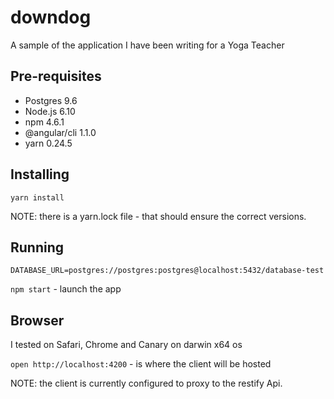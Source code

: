 # downdog
A sample of the application I have been writing for a Yoga Teacher

## Pre-requisites
* Postgres 9.6
* Node.js 6.10
* npm 4.6.1
* @angular/cli 1.1.0
* yarn 0.24.5

## Installing
`yarn install`

NOTE: there is a yarn.lock file - that should ensure the correct versions.

## Running

`DATABASE_URL=postgres://postgres:postgres@localhost:5432/database-test`

`npm start` - launch the app

## Browser
I tested on Safari, Chrome and Canary on darwin x64 os

`open http://localhost:4200` - is where the client will be hosted

NOTE: the client is currently configured to proxy to the restify Api.
